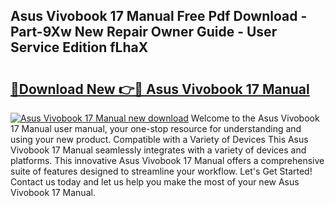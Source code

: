 ## Asus Vivobook 17 Manual Free Pdf Download - Part-9Xw New Repair Owner Guide - User Service Edition fLhaX

# <h2><a href="http://cf12913.oget.top/?id=Asus+Vivobook+17+Manual">🔗Download New 👉🔴 Asus Vivobook 17 Manual</a></h2>

[![Asus Vivobook 17 Manual new download](https://i.imgur.com/5g1atiW.png)](http://cf12913.oget.top/?id=Asus+Vivobook+17+Manual)
Welcome to the Asus Vivobook 17 Manual user manual, your one-stop resource for understanding and using your new product. Compatible with a Variety of Devices This Asus Vivobook 17 Manual seamlessly integrates with a variety of devices and platforms. This innovative Asus Vivobook 17 Manual offers a comprehensive suite of features designed to streamline your workflow. Let's Get Started! Contact us today and let us help you make the most of your new Asus Vivobook 17 Manual.
